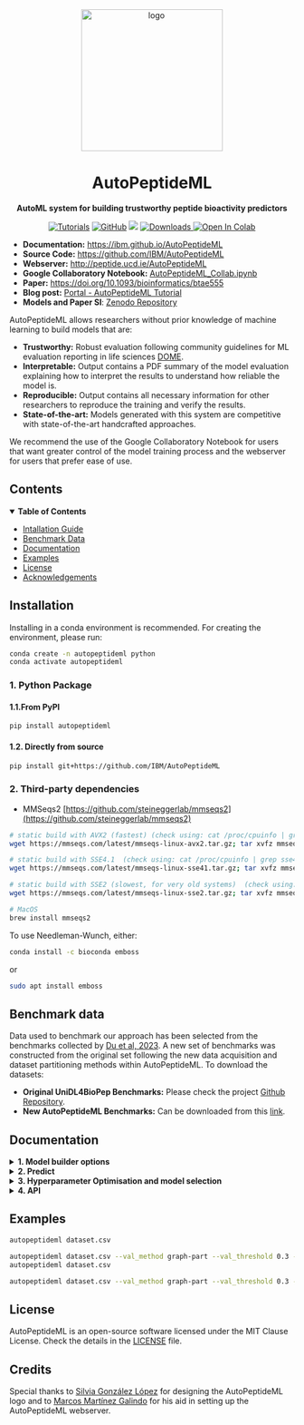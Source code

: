 <div align="center">

  <picture>
    <source media="(prefers-color-scheme: light)" srcset="https://ibm.github.io/AutoPeptideML/imgs/APML_light.png" height="250x">
    <img alt="logo" src="https://ibm.github.io/AutoPeptideML/imgs/APML_dark.png">
  </picture>

  <h1>AutoPeptideML</h1>

  <p>
    <strong>AutoML system for building trustworthy peptide bioactivity predictors</strong>
  </p>

  <p>    
    
<a href="https://ibm.github.io/AutoPeptideML/"><img alt="Tutorials" src="https://img.shields.io/badge/docs-tutorials-green" /></a>
<a href="https://github.com/IBM/AutoPeptideML/blob/main/LICENSE"><img alt="GitHub" src="https://img.shields.io/github/license/IBM/AutoPeptideML" /></a>
<a href="https://pypi.org/project/autopeptideml/"><img src="https://img.shields.io/pypi/v/autopeptideml" /></a>
[![Downloads](https://static.pepy.tech/badge/autopeptideml)](https://pepy.tech/project/autopeptideml)<a target="_blank" href="https://colab.research.google.com/github/IBM/AutoPeptideML/blob/main/examples/AutoPeptideML_Collab.ipynb">
  <img src="https://colab.research.google.com/assets/colab-badge.svg" alt="Open In Colab"/>
</a>



  </p>
</div>

- **Documentation:**  <a href="https://ibm.github.io/AutoPeptideML/" target="_blank">https://ibm.github.io/AutoPeptideML</a>
- **Source Code:** <a href="https://github.com/IBM/AutoPeptideML" target="_blank">https://github.com/IBM/AutoPeptideML</a>
- **Webserver:** <a href="http://peptide.ucd.ie/AutoPeptideML" target="_blank">http://peptide.ucd.ie/AutoPeptideML</a>
- **Google Collaboratory Notebook:** <a href="https://colab.research.google.com/github/IBM/AutoPeptideML/blob/main/examples/AutoPeptideML_Collab.ipynb" target="_blank">AutoPeptideML_Collab.ipynb</a>
- **Paper:** <a href="https://doi.org/10.1093/bioinformatics/btae555" target="_blank">https://doi.org/10.1093/bioinformatics/btae555</a>
- **Blog post:** <a href="https://portal.valencelabs.com/blogs/post/autopeptideml-building-peptide-bioactivity-predictors-automatically-IZZKbJ3Un0qjo4i" target="_blank">Portal - AutoPeptideML Tutorial</a>
- **Models and Paper SI**: <a href="https://zenodo.org/records/13363975/files/AutoPeptideML_SI.tar.gz?download=1" target="_blank">Zenodo Repository</a>

AutoPeptideML allows researchers without prior knowledge of machine learning to build models that are:

- **Trustworthy:** Robust evaluation following community guidelines for ML evaluation reporting in life sciences [DOME](https://www.nature.com/articles/s41592-021-01205-4).
- **Interpretable:** Output contains a PDF summary of the model evaluation explaining how to interpret the results to understand how reliable the model is.
- **Reproducible:** Output contains all necessary information for other researchers to reproduce the training and verify the results.
- **State-of-the-art:** Models generated with this system are competitive with state-of-the-art handcrafted approaches.

We recommend the use of the Google Collaboratory Notebook for users that want greater control of the model training process and the webserver for users that prefer ease of use.

## Contents

<details open markdown="1"><summary><b>Table of Contents</b></summary>

- [Intallation Guide](#installation)
- [Benchmark Data](#benchmark)
- [Documentation](#documentation)
- [Examples](#examples)
- [License](#license)
- [Acknowledgements](#acknowledgements)
 </details>

## Installation <a name="installation"></a>

Installing in a conda environment is recommended. For creating the environment, please run:

```bash
conda create -n autopeptideml python
conda activate autopeptideml
```

### 1. Python Package

#### 1.1.From PyPI


```bash
pip install autopeptideml
```

#### 1.2. Directly from source

```bash
pip install git+https://github.com/IBM/AutoPeptideML
```

### 2. Third-party dependencies

  - MMSeqs2 [https://github.com/steineggerlab/mmseqs2](https://github.com/steineggerlab/mmseqs2)

  ```bash
  # static build with AVX2 (fastest) (check using: cat /proc/cpuinfo | grep avx2)
  wget https://mmseqs.com/latest/mmseqs-linux-avx2.tar.gz; tar xvfz mmseqs-linux-avx2.tar.gz; export PATH=$(pwd)/mmseqs/bin/:$PATH

  # static build with SSE4.1  (check using: cat /proc/cpuinfo | grep sse4)
  wget https://mmseqs.com/latest/mmseqs-linux-sse41.tar.gz; tar xvfz mmseqs-linux-sse41.tar.gz; export PATH=$(pwd)/mmseqs/bin/:$PATH

  # static build with SSE2 (slowest, for very old systems)  (check using: cat /proc/cpuinfo | grep sse2)
  wget https://mmseqs.com/latest/mmseqs-linux-sse2.tar.gz; tar xvfz mmseqs-linux-sse2.tar.gz; export PATH=$(pwd)/mmseqs/bin/:$PATH

  # MacOS
  brew install mmseqs2  
  ```

  To use Needleman-Wunch, either:

  ```bash
  conda install -c bioconda emboss
  ```
  or

  ```bash
  sudo apt install emboss
  ```

## Benchmark data <a name="benchmark"></a>

Data used to benchmark our approach has been selected from the benchmarks collected by [Du et al, 2023](https://academic.oup.com/bib/article-abstract/24/3/bbad135/7107929). A new set of benchmarks was constructed from the original set following the new data acquisition and dataset partitioning methods within AutoPeptideML. To download the datasets:

- **Original UniDL4BioPep Benchmarks:** Please check the project [Github Repository](https://github.com/dzjxzyd/UniDL4BioPep/tree/main).
- **New AutoPeptideML Benchmarks:** Can be downloaded from this [link](https://drive.google.com/u/0/uc?id=1UmDu773CdkBFqkitK550uO6zoxhU1bUB&export=download).

## Documentation <a name="documentation"></a>

<details markdown="1"><summary><b>1. Model builder options</summary></b><a name="builder"></a>

**Dataset construction**

- `dataset`: File with positive peptides in `FASTA` or `CSV` file. It can also contain negative peptides in which case the files should contain the labels (0: negative or 1: positive) either in the header (`FASTA`) or in column `Y` (`CSV`).
- `--balance`: If `True`, it balances the datasets by oversampling the underrepresented label.
-  `--autosearch`: If `True`, it searches for negative peptides.
-  `--autosearch_tags`: Comma separated list of tags that may overlap with positive activity that are going to be excluded from the negative peptides.
-  `--autosearch_proportion`: Negative:positive ration when automatically drawing negative controls from the bioactive peptides database (Default: 1.0).


**Output**

- `--outputdirdir`: Output directory (Default: `./apml_result/apml_result`).

**Protein Language Model**

- `--plm`: Protein Language Model for computing peptide representations. Available options: `esm2-8m`, `esm2-35m`, `esm2-150m`, `esm2-650m`, `esm2-3b`, `esm2-15b`, `esm1b`, `prot-t5-xxl`, `prot-t5-xl`, `protbert`, `prost-t5`. (Default: `esm2-8m`). Please note: Larger Models might not fit into GPU RAM, if it is necessary for your purposes, please create a new issue.
- `--plm_batch_size`: Number of peptides for which to batch the PLM computation.(Default: 12).

**Dataset Partitioning**

- `--test_partition`: Whether to divide the dataset in train/test splits. (Default: `True`).
- `--test_threshold`: Maximum sequence identity allowed between train and test. (Default: 0.3).
- `--test_size`: Proportion of data to be assigned to evaluation set. (Default: 0.2).
- `--test_alignment`: Alignment algorithm used for computing sequence identities. Available options: `mmseqs`, `mmseqs+prefilter`, `needle`. (Default: `mmseqs+prefilter`).
- `--splits`: Path to directory with train and test splits. Expected contents: `train.csv` and `test.csv`.
- `--val_partition`: Whether to divide dataset in train/validation folds.
- `--val_method`: Method to use for creating train/validation folds. Options available: `random`, `graph-part`. (Default: `random`)
- `--val_threshold`: Maximum sequence identity allowed between train and validation. (Default: 0.5).
- `--val_alignment`:  Alignment algorithm used for computing sequence identities. Available options: `mmseqs`, `mmseqs+prefilter`, `needle`. (Default: `mmseqs+prefilter`).
- `--val_n_folds`: Number of folds (Default: 10).
- `--folds`: Path to directory with train/validation folds. Expected contents: `train_{fold}.csv` and `valid_{fold}.csv`.

**Model Selection and Hyperparameter Optimisation**

- `--config`: Name of one of the pre-defined configuration files (see `autopeptideml/data/configs`) or path to a custom configuration file (see next section).

**Other**

- `--verbose`: Whether to display information about runtime (Default: True).
- `--threads`: Number of threads to use for parallelization. (Default: Number of cores in the machine).
- `--seed`: Seed for pseudorandom number generators. Controls stochastic processes. (Default: 42)

</details>

<details markdown="1"><summary><b>2. Predict</summary></b><a name="predict"></a>

- `dataset`: File with problem peptides in `FASTA` or `CSV` file.
- `--ensemble`: Path to the a file containing a previous AutoPeptideML result.
- `--outputdir`: Output directory (Default: `./apml_predictions`).
- `--verbose`: Whether to display information about runtime (Default: True).
- `--threads`: Number of threads to use for parallelization. (Default: Number of cores in the machine).
- `--plm`: Protein Language Model for computing peptide representations. Must be the same as used to train the model. Available options: `esm2-8m`, `esm2-35m`, `esm2-150m`, `esm2-650m`, `esm2-3b`, `esm2-15b`, `esm1b`, `prot-t5-xxl`, `prot-t5-xl`, `protbert`, `prost-t5`. (Default: `esm2-8m`). Please note: Larger Models might not fit into GPU RAM, if it is necessary for your purposes, please create a new issue.
- `--plm_batch_size`: Number of peptides for which to batch the PLM computation.(Default: 12).

</details>

<details markdown="1"><summary><b>3. Hyperparameter Optimisation and model selection</summary></b><a name="hpo"></a>

The experiment configuration is a file in `JSON` format describing the hyperparameter optimisation search space and the composition of the final ensemble. The first level of the file is a dictionary with a single key (`ensemble` or `model_selection` or `model_selection`) and a list of search spaces for the hyperparameter optimisation. For each model within the `ensemble` list, `n` different models will be trained one per cross-validation fold; in the case of `model_selection`, only one of the algorithms will comprise the final ensemble; in the case of `model_selection`, only one of the algorithms will comprise the final ensemble.

Each experiment requires the following fields:

- `model`: Defines the ML algorithm. Options: `KNearestNeighbours`, `SVM`, `RFC`, `XGBoost`, `LGBM`, `MLP`, and `UniDL4BioPep`. More options will be added in subsequent releases and they can be implemented upon request.
- `trials`: Defines the number of iterations for the hyperparameter optimisation search.
- `optimization_metric`: Defines the metric that should be used for directing the optimisation search. Always, the metric will be calculated as the average across the `n` cross-validation folds. For the metrics available all of the binary classification within the list in the [scikit-learn documentation](https://scikit-learn.org/stable/modules/model_evaluation.html#classification-metrics) are supported (Default: Matthew's correlation coefficient, MCC).
- `hyperparameter-space`: List of dictionaries that defines the hyperparameter search space proper. Each of the dictionaries within correspond to a different hyperparameter and may have the following fields:
   - `name`: It has to correspond with the corresponding hyperparameter in the model implementation. Most of the simpler ML models use the `scikit-learn` implementation, `LGBM` uses the Microsoft implementation (More information on [LGBM Repository](https://github.com/microsoft/LightGBM)) and `UniDL4BioPep` uses the PyTorch implementation (More information on [UniDL4BioPep PyTorch Repository](https://github.com/David-Dingle/UniDL4BioPep_ASL_PyTorch)), though for this model hyperparameter optimisation is not recommended.
   - `type`: Defines the type of hyperparameter. Options: `int`, `float`, or `categorical`. 
   - `min` and `max`: Defines the lower and upper bounds of the search space for types `int` and `float`.
   - `log`: Boolean value that defines whether the search should be done in logarithmic space or not. Accelerates searches through vast spaces for example for learning rates (1e-7 to 1). It is not optional.
   - `value`: Defines the list of options available for a hyperparameter of type `categorical` for example types of kernel (`linear`, `rbf`, `sigmoid`) for a Support Vector Machine.

There is an example available in the [default configuration file](https://github.ibm.com/raulfd/AutoPeptideML/blob/main/autopeptideml/data/configs/default_config.json).

</details>

<details markdown="1"><summary><b>4. API</summary></b><a name="api"></a>

Please check the [Code reference documentation](https://ibm.github.io/AutoPeptideML/autopeptideml/)

</details>


## Examples <a name="examples"></a>

```bash
autopeptideml dataset.csv
```

```bash
autopeptideml dataset.csv --val_method graph-part --val_threshold 0.3 --val_alignment needle
autopeptideml dataset.csv
```

```bash
autopeptideml dataset.csv --val_method graph-part --val_threshold 0.3 --val_alignment needle
```



License <a name="license"></a>
-------
AutoPeptideML is an open-source software licensed under the MIT Clause License. Check the details in the [LICENSE](https://github.com/IBM/AutoPeptideML/blob/master/LICENSE) file.

Credits <a name="acknowledgements"></a>
-------

Special thanks to [Silvia González López](https://www.linkedin.com/in/silvia-gonz%C3%A1lez-l%C3%B3pez-717558221/) for designing the AutoPeptideML logo and to [Marcos Martínez Galindo](https://www.linkedin.com/in/marcosmartinezgalindo) for his aid in setting up the AutoPeptideML webserver.
